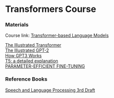 # Transformers Course 

### Materials

Course link: [Transformer-based Language Models](https://moodle.zdv.uni-tuebingen.de/course/view.php?id=391)<br>

[The Illustrated Transformer](https://jalammar.github.io/illustrated-transformer/)<br>
[The Illustrated GPT-2](https://jalammar.github.io/illustrated-gpt2/)<br>
[How GPT3 Works](https://jalammar.github.io/how-gpt3-works-visualizations-animations/)<br>
[T5: a detailed explanation](https://medium.com/analytics-vidhya/t5-a-detailed-explanation-a0ac9bc53e51)<br>
[PARAMETER-EFFICIENT FINE-TUNING](https://www.leewayhertz.com/parameter-efficient-fine-tuning/)<br>

### Reference Books
[Speech and Language Processing 3rd Draft](https://web.stanford.edu/~jurafsky/slp3/)


